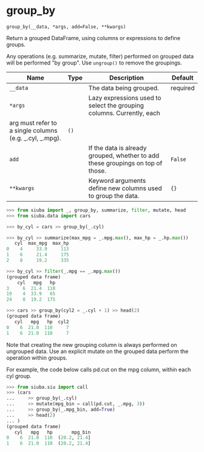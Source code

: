 # group_by

`group_by(__data, *args, add=False, **kwargs)`

Return a grouped DataFrame, using columns or expressions to define groups.

Any operations (e.g. summarize, mutate, filter) performed on grouped data
will be performed "by group". Use `ungroup()` to remove the groupings.

| Name       | Type   | Description                                                                     | Default   |
|------------|--------|---------------------------------------------------------------------------------|-----------|
| `__data`   |        | The data being grouped.                                                         | required  |
| `*args`    |        | Lazy expressions used to select the grouping columns. Currently, each
arg must refer to a single columns (e.g. _.cyl, _.mpg).                                                                                 | `()`      |
| `add`      |        | If the data is already grouped, whether to add these groupings on top of those. | `False`   |
| `**kwargs` |        | Keyword arguments define new columns used to group the data.                    | `{}`      |

```python
>>> from siuba import _, group_by, summarize, filter, mutate, head
>>> from siuba.data import cars
```

```python
>>> by_cyl = cars >> group_by(_.cyl)
```

```python
>>> by_cyl >> summarize(max_mpg = _.mpg.max(), max_hp = _.hp.max())
   cyl  max_mpg  max_hp
0    4     33.9     113
1    6     21.4     175
2    8     19.2     335
```

```python
>>> by_cyl >> filter(_.mpg == _.mpg.max())
(grouped data frame)
    cyl   mpg   hp
3     6  21.4  110
19    4  33.9   65
24    8  19.2  175
```

```python
>>> cars >> group_by(cyl2 = _.cyl + 1) >> head(2)
(grouped data frame)
   cyl   mpg   hp  cyl2
0    6  21.0  110     7
1    6  21.0  110     7
```

Note that creating the new grouping column is always performed on ungrouped data.
Use an explicit mutate on the grouped data perform the operation within groups.

For example, the code below calls pd.cut on the mpg column, within each cyl group.

```python
>>> from siuba.siu import call
>>> (cars
...     >> group_by(_.cyl)
...     >> mutate(mpg_bin = call(pd.cut, _.mpg, 3))
...     >> group_by(_.mpg_bin, add=True)
...     >> head(2)
... )
(grouped data frame)
   cyl   mpg   hp       mpg_bin
0    6  21.0  110  (20.2, 21.4]
1    6  21.0  110  (20.2, 21.4]
```